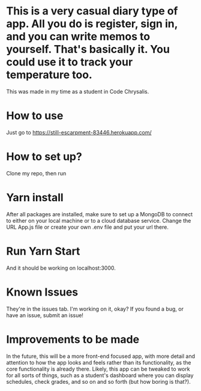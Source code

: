 # This is a very casual diary type of app. All you do is register, sign in, and you can write memos to yourself. That's basically it. You could use it to track your temperature too.

This was made in my time as a student in Code Chrysalis.

# How to use
Just go to https://still-escarpment-83446.herokuapp.com/

# How to set up?
Clone my repo, then run
# Yarn install

After all packages are installed, make sure to set up a MongoDB to connect to either on your local machine or to a cloud database service.
Change the URL App.js file or create your own .env file and put your url there. 

# Run Yarn Start

And it should be working on localhost:3000.

# Known Issues
They're in the issues tab. I'm working on it, okay?
If you found a bug, or have an issue, submit an issue!

# Improvements to be made
In the future, this will be a more front-end focused app, with more detail and attention to how the app looks and feels rather than its functionality, as the core functionality is already there. Likely, this app can be tweaked to work for all sorts of things, such as a student's dashboard where you can display schedules, check grades, and so on and so forth (but how boring is that?). 
